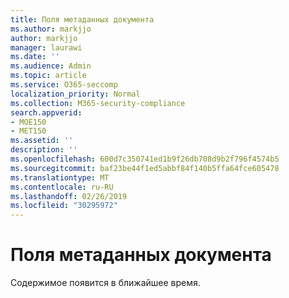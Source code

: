 ```yaml
---
title: Поля метаданных документа
ms.author: markjjo
author: markjjo
manager: laurawi
ms.date: ''
ms.audience: Admin
ms.topic: article
ms.service: O365-seccomp
localization_priority: Normal
ms.collection: M365-security-compliance
search.appverid:
- MOE150
- MET150
ms.assetid: ''
description: ''
ms.openlocfilehash: 600d7c350741ed1b9f26db708d9b2f796f4574b5
ms.sourcegitcommit: baf23be44f1ed5abbf84f140b5ffa64fce605478
ms.translationtype: MT
ms.contentlocale: ru-RU
ms.lasthandoff: 02/26/2019
ms.locfileid: "30295972"
---
```

# <a name="document-metadata-fields"></a>Поля метаданных документа

Содержимое появится в ближайшее время.